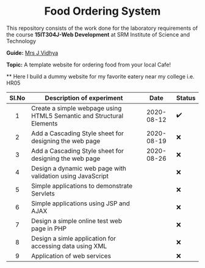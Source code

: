 <h1 align = "center"> Food Ordering System </h1>

This repository consists of the work done for the laboratory requirements of the course **15IT304J-Web Development** at SRM Institute of Science and  Technology

__Guide:__ [Mrs J Vidhya](https://www.srmist.edu.in/engineering/dept-cse/faculty/jv-vidhya)

__Topic:__ A template website for ordering food from your local Cafe! 

** Here I build a dummy website for my favorite eatery near my college i.e. HR05

| Sl.No | Description of experiment|Date|Status|
|:-----:|---------------------------|:---:|----|
|1|Create a simple webpage using HTML5 Semantic and Structural Elements | 2020-08-12 |✔️|
|2|Add a Cascading Style sheet for designing the web page | 2020-08-19 |❌|
|3|Add a Cascading Style sheet for designing the web page | 2020-08-26 |❌|
|4|Design a dynamic web page with validation using JavaScript| |❌|
|5|Simple applications to demonstrate Servlets |  |❌|
|6|Simple applications using JSP and AJAX |  |❌|
|7|Design a simple online test web page in PHP|  |❌|
|8|Design a simle application for accessing data using XML |  |❌|
|9|Application of web services | |❌|
